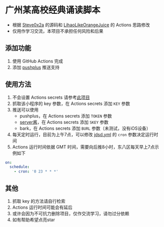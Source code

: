 # 广州某高校经典诵读脚本

- 根据 [Steve0x2a](https://github.com/Steve0x2a/GZHU_JDSD)
  的源码和 [LihaoLikeOrangeJuice](https://github.com/LihaoLikeOrangeJuice/clockIn_gzhu) 的 Actions 思路修改
- 仅用作学习交流，本项目不承担任何风险和后果

## 添加功能

1. 使用 GitHub Actions 完成
2. 添加 [pushplus](https://www.pushplus.plus/) 推送支持

## 使用方法

1. 不会设置 Actions secrets 请参考[此项目](https://github.com/LihaoLikeOrangeJuice/clockIn_gzhu)
2. 抓取该小程序的 key 参数，在 Actions secrets 添加 `KEY` 参数
3. 推送可以使用
    - pushplus，在 Actions secrets 添加 `TOKEN` 参数
    - [server酱](https://sct.ftqq.com)，在 Actions secrets 添加 `SKEY` 参数
    - bark，在 Actions secrets 添加 `BURL` 参数（未测试，没有iOS设备）
4. 每天定时运行，目前为上午7点，可以修改 [jdsd.yml](https://github.com/1DoubleHelix/jdsd-clockln/blob/main/.github/workflows/jdsd.yml)
   的 `cron` 参数决定运行时间
5. Actions 运行时间依据 GMT 时间，需要向后推8小时，东八区每天早上7点示例如下

```yaml
on:
  schedule:
    - cron: '0 23 * * *'
```

## 其他

1. 抓取 key 的方法请自行检索
2. Actions 运行时间可能会有延后
3. 或许会因为不可抗力删除项目，仅作交流学习，请勿过分依赖
4. 如有帮助希望点亮star

